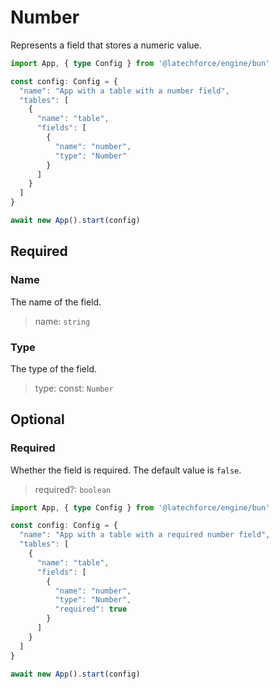 # Number

Represents a field that stores a numeric value.

```ts
import App, { type Config } from '@latechforce/engine/bun'

const config: Config = {
  "name": "App with a table with a number field",
  "tables": [
    {
      "name": "table",
      "fields": [
        {
          "name": "number",
          "type": "Number"
        }
      ]
    }
  ]
}

await new App().start(config)
```
## Required

### Name

The name of the field.
>name: `string`

### Type

The type of the field.
>type: const: `Number`

## Optional

### Required

Whether the field is required.
The default value is `false`.
>required?: `boolean`

```ts
import App, { type Config } from '@latechforce/engine/bun'

const config: Config = {
  "name": "App with a table with a required number field",
  "tables": [
    {
      "name": "table",
      "fields": [
        {
          "name": "number",
          "type": "Number",
          "required": true
        }
      ]
    }
  ]
}

await new App().start(config)
```
